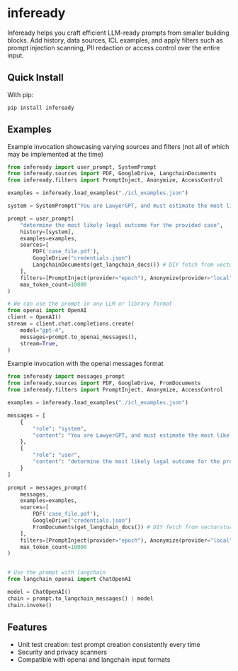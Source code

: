 # infeready

Infeready helps you craft efficient LLM-ready prompts from smaller building
blocks. Add history, data sources, ICL examples, and apply filters such as prompt
injection scanning, PII redaction or access control over the entire input.

## Quick Install

With pip:

```
pip install infeready
```

## Examples
Example invocation showcasing varying sources and filters (not all of which may be implemented at the time)

```python
from infeready import user_prompt, SystemPrompt
from infeready.sources import PDF, GoogleDrive, LangchainDocuments
from infeready.filters import PromptInject, Anonymize, AccessControl

examples = infeready.load_examples("./icl_examples.json")

system = SystemPrompt("You are LawyerGPT, and must estimate the most likely judicial outcome for a user provided case. Consider all provided documents and respond concisely."}

prompt = user_prompt(
    "determine the most likely legal outcome for the provided case",
    history=[system],
    examples=examples,
    sources=[
        PDF('case_file.pdf'),
        GoogleDrive("credentials.json")
        LangchainDocuments(get_langchain_docs()) # DIY fetch from vectorstore
    ],
    filters=[PromptInject(provider="epoch"), Anonymize(provider="local")],
    max_token_count=10000
)

# We can use the prompt in any LLM or library format
from openai import OpenAI
client = OpenAI()
stream = client.chat.completions.create(
    model="gpt-4",
    messages=prompt.to_openai_messages(),
    stream=True,
)
```

Example invocation with the openai messages format

```python
from infeready import messages_prompt
from infeready.sources import PDF, GoogleDrive, FromDocuments
from infeready.filters import PromptInject, Anonymize, AccessControl

examples = infeready.load_examples("./icl_examples.json")

messages = [
    {
        "role": "system",
        "content": "You are LawyerGPT, and must estimate the most likely judicial outcome for a user provided case. Consider all provided documents and respond concisely."
    },
    {
        "role": "user",
        "content": "determine the most likely legal outcome for the provided case"
    }
]

prompt = messages_prompt(
    messages,
    examples=examples,
    sources=[
        PDF('case_file.pdf'),
        GoogleDrive("credentials.json")
        FromDocuments(get_langchain_docs()) # DIY fetch from vectorstore
    ],
    filters=[PromptInject(provider="epoch"), Anonymize(provider="local")],
    max_token_count=10000
)


# Use the prompt with langchain
from langchain_openai import ChatOpenAI

model = ChatOpenAI()
chain = prompt.to_langchain_messages() | model
chain.invoke()
```

## Features

- Unit test creation: test prompt creation consistently every time
- Security and privacy scanners
- Compatible with openai and langchain input formats
